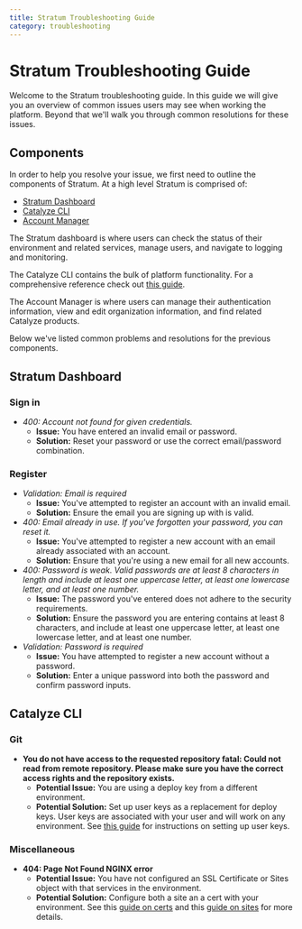 ```yaml
---
title: Stratum Troubleshooting Guide
category: troubleshooting
---
```


# Stratum Troubleshooting Guide

Welcome to the Stratum troubleshooting guide. In this guide we will give you an overview of common issues users may see when working the platform. Beyond that we'll walk you through common resolutions for these issues.

## Components

In order to help you resolve your issue, we first need to outline the components of Stratum. At a high level Stratum is comprised of:

- [Stratum Dashboard](https://product.catalyze.io/stratum)
- [Catalyze CLI](https://github.com/catalyzeio/cli)
- [Account Manager](https://product.catalyze.io/account)

The Stratum dashboard is where users can check the status of their environment and related services, manage users, and navigate to logging and monitoring.

The Catalyze CLI contains the bulk of platform functionality. For a comprehensive reference check out [this guide](/paas/paas-cli-reference/).

The Account Manager is where users can manage their authentication information, view and edit organization information, and find related Catalyze products.

Below we've listed common problems and resolutions for the previous components.

## Stratum Dashboard

### Sign in
- *400: Account not found for given credentials.*
     - **Issue:** You have entered an invalid email or password.
     - **Solution:** Reset your password or use the correct email/password combination.

### Register
- *Validation: Email is required*
    - **Issue:** You've attempted to register an account with an invalid email.
    - **Solution:** Ensure the email you are signing up with is valid.
- *400: Email already in use. If you've forgotten your password, you can reset it.*
    - **Issue:** You've attempted to register a new account with an email already associated with an account.
    - **Solution:** Ensure that you're using a new email for all new accounts.
- *400: Password is weak. Valid passwords are at least 8 characters in length and include at least one uppercase letter, at least one lowercase letter, and at least one number.*
    - **Issue:** The password you've entered does not adhere to the security requirements.
    - **Solution:** Ensure the password you are entering contains at least 8 characters, and include at least one uppercase letter, at least one lowercase letter, and at least one number.
- *Validation: Password is required*
    - **Issue:** You have attempted to register a new account without a password.
    - **Solution:** Enter a unique password into both the password and confirm password inputs.

## Catalyze CLI

### Git
- **You do not have access to the requested repository fatal: Could not read from remote repository. Please make sure you have the correct access rights and the repository exists.**
    - **Potential Issue:** You are using a deploy key from a different environment.
    - **Potential Solution:** Set up user keys as a replacement for deploy keys. User keys are associated with your user and will work on any environment. See [this guide](/stratum/articles/ssh-keys/#how-can-i-setup-user-keys-on-my-account?) for instructions on setting up user keys.

### Miscellaneous

- **404: Page Not Found NGINX error**
    - **Potential Issue:** You have not configured an SSL Certificate or Sites object with that services in the environment.
    - **Potential Solution:** Configure both a site an a cert with your environment. See this [guide on certs](/stratum/articles/guides/self-service-SSL/) and this [guide on sites](/stratum/articles/initial-setup/#sites-setup) for more details.

